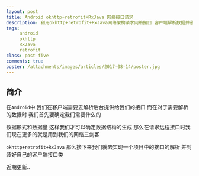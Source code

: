 ```yaml
---
layout: post
title: Android okhttp+retrofit+RxJava 网络接口请求
description: 利用okhttp+retrofit+RxJava网络架构请求网络接口 客户端解析数据并通过适配器渲染 
tags:
     android
     okhttp
     RxJava
     retrofit
class: post-five
comments: true
poster: /attachments/images/articles/2017-08-14/poster.jpg
---
```


## 简介
在`Android`中 我们在客户端需要去解析后台提供给我们的接口 而在对于需要解析的数据时  我们首先要确定我们需要什么的

数据形式和数据量 这样我们才可以确定数据结构的生成 那么在请求远程接口时我们现在更多的就是用到我们的网络三剑客

`okhttp+retrofit+RxJava` 那么接下来我们就去实现一个项目中的接口的解析 并封装好自己的客户端接口类

近期更新..

